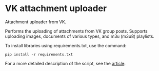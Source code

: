 # VK attachment uploader
Attachment uploader from VK.

Performs the uploading of attachments from VK group posts. 
Supports uploading images, documents of various types, and m3u (m3u8) playlists.

To install libraries using requirements.txt, use the command:

`pip install -r requirements.txt`

For a more detailed description of the script, see the [article](https://codeby.net/threads/skachivaem-vlozhenija-iz-postov-gruppy-vk-s-pomoschju-python.81215/).
